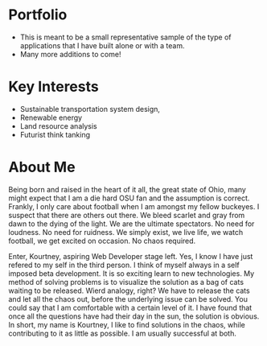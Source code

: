 # Portfolio
* This is meant to be a small representative sample of the type of applications  that I have built alone or with a team.
* Many more additions to come!

# Key Interests
* Sustainable transportation system design, 
* Renewable energy
* Land resource analysis
* Futurist think tanking

# About Me
<p >  Being born and raised in the heart of it all, the great state of Ohio, many might expect that 
    I am a die hard OSU fan and the assumption is correct. Frankly, I only care about football when I
    am amongst my fellow buckeyes. I suspect that there are others out there. We bleed scarlet and gray
    from dawn to the dying of the light. We are the ultimate spectators. No need for loudness. No need
    for ruidness. We simply exist, we live life, we watch football, we get excited on occasion.
    No chaos required.
</p>
                       
<p>     Enter, Kourtney, aspiring Web Developer stage left. Yes, I know I have just refered to my self in
    the third person. I think of myself always in a self imposed beta development. It is so exciting learn to new technologies.
    My method of solving problems is to visualize 
    the solution as a bag of cats waiting to be released. Wierd analogy, right? We have to release
    the cats and let all the chaos out, before the underlying issue can be solved. You could
    say that I am comfortable with a certain level of it. I have found that once all the questions have
    had their day in the sun, the solution is obvious. In short, my name is Kourtney, I like to find
    solutions in the chaos, while contributing to it as little as possible. I am usually successful at both.
</p>




